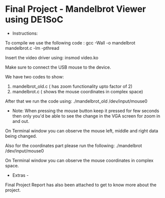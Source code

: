 # Final Project - Mandelbrot Viewer using DE1SoC

- Instructions:

To compile we use the following code : gcc -Wall -o mandelbrot mandelbrot.c -lm -pthread 

Insert the video driver using: insmod video.ko

Make sure to connect the USB mouse to the device.  

We have two codes to show: 
1) mandelbrot_old.c ( has zoom functionality upto factor of 2)
2) mandelbrot.c ( shows the mouse coordinates in complex space)

After that we run the code using: ./mandelbrot_old /dev/input/mouse0

- Note: When pressing the mouse button keep it pressed for few seconds then only you'd be able to see the change in the VGA screen for zoom in and out.

On Terminal window you can observe the mouse left, middle and right data being changed.

Also for the coordinates part please run the following: ./mandelbrot /dev/input/mouse0

On Terminal window you can observe the mouse coordinates in complex space.

- Extras - 

Final Project Report has also been attached to get to know more about the project.





